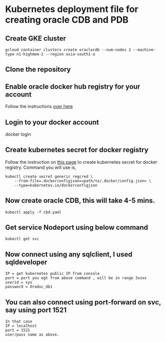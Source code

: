 # Kubernetes deployment file for creating oracle CDB and PDB
## Create GKE cluster 
```
gcloud container clusters create oraclecdb --num-nodes 2 --machine-type n1-highmem-2 --region asia-south1-a
```
## Clone the repository
## Enable oracle docker hub registry for your account 
Follow the instructions [over here](https://hub.docker.com/_/oracle-database-enterprise-edition)
## Login to your docker account
docker login
## Create kubernetes secret for docker registry 
Follow the instruction on [this page]( https://kubernetes.io/docs/tasks/configure-pod-container/pull-image-private-registry/) to create kubernetes secret for docker registry. Command you will use is, 
```
kubectl create secret generic regcred \
    --from-file=.dockerconfigjson=<path/to/.docker/config.json> \
    --type=kubernetes.io/dockerconfigjson
```
## Now create oracle CDB, this will take 4-5 mins.
```
kubectl apply -f cbd.yaml
```
## Get service Nodeport using below command
```
kubectl get svc 
```

## Now connect using any sqlclient, I used sqldeveloper
```
IP = get kubernetes public IP from console
port = port you egt from above command , will be in range 3xxxx
userid = sys
password = Oradoc_db1
```

## You can also connect using port-forward on svc, say using port 1521
```
In that case 
IP = localhost
port = 1521
user/pass same as above.
```
